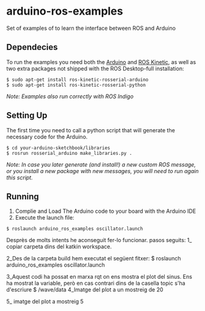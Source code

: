 # arduino-ros-examples
Set of examples of to learn the interface between ROS and Arduino

## Dependecies
To run the examples you need both the [Arduino](https://www.arduino.cc) and [ROS Kinetic](http://wiki.ros.org/kinetic/Installation/Ubuntu), as well as two extra packages not shipped with the ROS Desktop-full installation:
```shell 
$ sudo apt-get install ros-kinetic-rosserial-arduino
$ sudo apt-get install ros-kinetic-rosserial-python
```
*Note: Examples also run correctly with ROS Indigo*

## Setting Up
The first time you need to call a python script that will generate the necessary code for the Arduino. 
```shell 
$ cd your-arduino-sketchbook/libraries
$ rosrun rosserial_arduino make_libraries.py .
```

*Note: In case you later generate (and install!) a new custom ROS message, or you install a new package with new messages, you will need to run again this script.*

## Running
1. Complie and Load The Arduino code to your board with the Arduino IDE
2. Execute the launch file: 
```shell 
$ roslaunch arduino_ros_examples oscillator.launch
```
Desprès de molts intents he aconseguit fer-lo funcionar.
pasos seguits:
  1_ copiar carpeta dins del katkin workspace.
  
  2_Des de la carpeta build hem executat el següent fitxer:
	$ roslaunch arduino_ros_examples oscillator.launch
  
  3_Aquest codi ha possat en marxa rqt on ens mostra el plot del sinus.
  Ens ha mostrat la variable, però en cas contrari dins de la casella topic s'ha d'escriure 
	$ /wave/data
  4_Imatge del plot a un mostreig de 20
  
  
  5_ imatge del plot a mostreig 5
